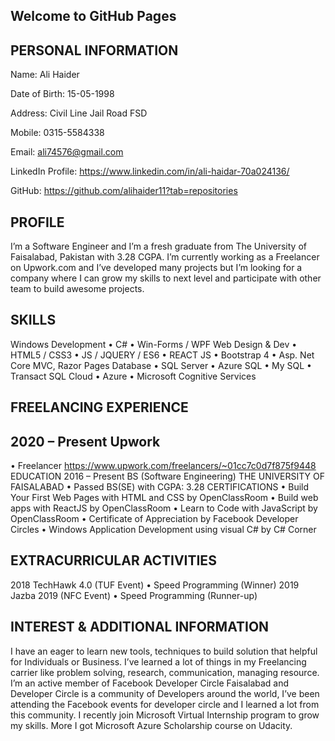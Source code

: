 ## Welcome to GitHub Pages

## PERSONAL INFORMATION

Name:			Ali Haider

Date of Birth:		15-05-1998

Address:		Civil Line Jail Road FSD

Mobile:		0315-5584338

Email:			ali74576@gmail.com

LinkedIn Profile:	https://www.linkedin.com/in/ali-haidar-70a024136/

GitHub:		https://github.com/alihaider11?tab=repositories

## PROFILE

I’m a Software Engineer and I’m a fresh graduate from The University of Faisalabad, Pakistan with 3.28 CGPA. I’m currently working as a Freelancer on Upwork.com and I’ve developed many projects but I’m looking for a company where I can grow my skills to next level and participate with other team to build awesome projects.  

## SKILLS 
 Windows Development
•	C#
•	Win-Forms / WPF
Web Design & Dev
•	HTML5 / CSS3
•	JS / JQUERY / ES6
•	REACT JS
•	Bootstrap 4
•	Asp. Net Core MVC, Razor Pages
Database
•	SQL Server
•	Azure SQL
•	My SQL
•	Transact SQL
Cloud
•	Azure
•	Microsoft Cognitive Services 

## FREELANCING EXPERIENCE

## 2020 – Present 		 Upwork
•	Freelancer
https://www.upwork.com/freelancers/~01cc7c0d7f875f9448
EDUCATION 
 2016 – Present 	   BS (Software Engineering)
            THE UNIVERSITY OF FAISALABAD
•	Passed BS(SE) with CGPA: 3.28
CERTIFICATIONS
•	Build Your First Web Pages with HTML and CSS by OpenClassRoom
•	Build web apps with ReactJS by OpenClassRoom
•	Learn to Code with JavaScript by OpenClassRoom
•	Certificate of Appreciation by Facebook Developer Circles
•	Windows Application Development using visual C# by C# Corner
## EXTRACURRICULAR ACTIVITIES
2018 			 TechHawk 4.0 (TUF Event)
•	Speed Programming (Winner)
2019			 Jazba 2019 (NFC Event)
•	Speed Programming (Runner-up)

## INTEREST & ADDITIONAL INFORMATION
I have an eager to learn new tools, techniques to build solution that helpful for Individuals or Business. I’ve learned a lot of things in my Freelancing carrier like problem solving, research, communication, managing resource. 
I’m an active member of Facebook Developer Circle Faisalabad and Developer Circle is a community of Developers around the world, I’ve been attending the Facebook events for developer circle and I learned a lot from this community.
I recently join Microsoft Virtual Internship program to grow my skills.
More I got Microsoft Azure Scholarship course on Udacity.
